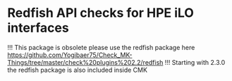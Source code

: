# Redfish API checks for HPE iLO interfaces

!!! This package is obsolete please use the redfish package here
https://github.com/Yogibaer75/Check_MK-Things/tree/master/check%20plugins%202.2/redfish
!!! Starting with 2.3.0 the redfish package is also included inside CMK
